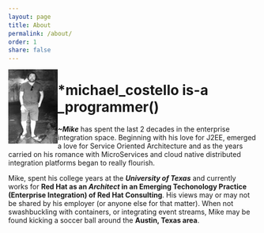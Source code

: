 ```yaml
---
layout: page
title: About
permalink: /about/
order: 1
share: false
---
```



<img align="left" height="150" width="100" src ="/assets/img/me/me3.png" alt="Michael Costello"/>
<p align="left">
<h1>*michael_costello is-a _programmer()</h1>
</p>
<p>
<b><i>~Mike</i></b> has spent the last 2 decades in the enterprise integration space. Beginning with his love for J2EE, emerged a love for Service Oriented Architecture and as the years carried on his romance with MicroServices and cloud native distributed integration platforms began to really flourish.</p>

<p align="left">Mike, spent his college years at the <b><i>University of Texas</i></b> and currently works for <b>Red Hat as an <i>Architect</i> in an Emerging Techonology Practice (Enterprise Integration) of Red Hat Consulting</b>. His views may or may not be shared by his employer (or anyone else for that matter). When not swashbuckling with containers, or integrating event streams, Mike may be found kicking a soccer ball around the <b>Austin, Texas area</b>.</p> 
